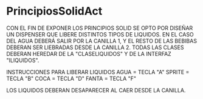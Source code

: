 # PrincipiosSolidAct

CON EL FIN DE EXPONER LOS PRINCIPIOS SOLID SE OPTO POR DISEÑAR UN DISPENSER QUE LIBERE DISTINTOS TIPOS DE LIQUIDOS. EN EL CASO DEL AGUA DEBERÁ SALIR POR LA CANILLA 1, Y EL RESTO DE LAS BEBIBAS DEBERAN SER LIEBRADAS DESDE LA CANILLA 2. TODAS LAS CLASES DEBERAN HEREDAR DE LA "CLASELIQUIDOS" Y DE LA INTERFAZ "ILIQUIDOS".

INSTRUCCIONES PARA LIBERAR LIQUIDOS
AGUA = TECLA "A"
SPRITE = TECLA "B"
COCA = TECLA "D"
FANTA = TECLA "F"

LOS LIQUIDOS DEBERAN DESAPARECER AL CAER DESDE LA CANILLA.
